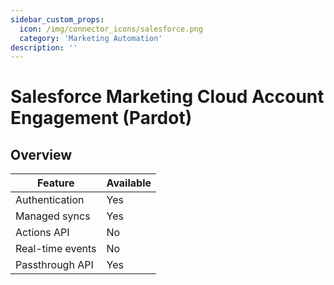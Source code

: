 ```yaml
---
sidebar_custom_props:
  icon: /img/connector_icons/salesforce.png
  category: 'Marketing Automation'
description: ''
---
```


# Salesforce Marketing Cloud Account Engagement (Pardot)

## Overview

| Feature          | Available |
| ---------------- | --------- |
| Authentication   | Yes       |
| Managed syncs    | Yes       |
| Actions API      | No        |
| Real-time events | No        |
| Passthrough API  | Yes       |

